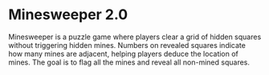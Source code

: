 # Minesweeper 2.0

Minesweeper is a puzzle game where players clear a grid of hidden squares without triggering hidden mines. Numbers on revealed squares indicate how many mines are adjacent, helping players deduce the location of mines. The goal is to flag all the mines and reveal all non-mined squares.